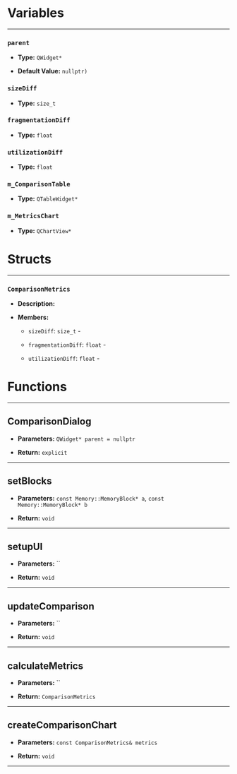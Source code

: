 
# Variables
---

### `parent`

- **Type:** `QWidget*`

- **Default Value:** `nullptr)`



### `sizeDiff`

- **Type:** `size_t`



### `fragmentationDiff`

- **Type:** `float`



### `utilizationDiff`

- **Type:** `float`



### `m_ComparisonTable`

- **Type:** `QTableWidget*`



### `m_MetricsChart`

- **Type:** `QChartView*`




# Structs
---

### `ComparisonMetrics`

- **Description:** 

- **Members:**

  - `sizeDiff`: `size_t` - 

  - `fragmentationDiff`: `float` - 

  - `utilizationDiff`: `float` - 




# Functions
---

## ComparisonDialog



- **Parameters:** `QWidget* parent = nullptr`

- **Return:** `explicit`

---

## setBlocks



- **Parameters:** `const Memory::MemoryBlock* a`, `const Memory::MemoryBlock* b`

- **Return:** `void`

---

## setupUI



- **Parameters:** ``

- **Return:** `void`

---

## updateComparison



- **Parameters:** ``

- **Return:** `void`

---

## calculateMetrics



- **Parameters:** ``

- **Return:** `ComparisonMetrics`

---

## createComparisonChart



- **Parameters:** `const ComparisonMetrics& metrics`

- **Return:** `void`

---
